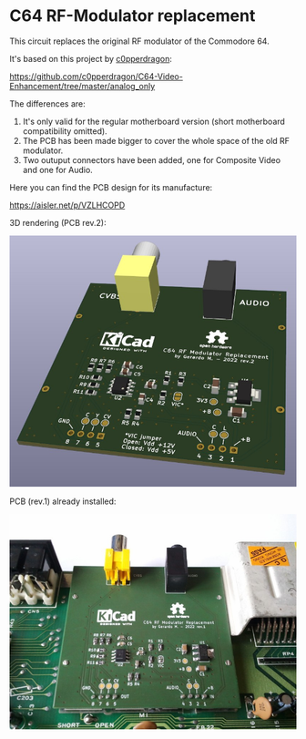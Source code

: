 # C64 RF-Modulator replacement

This circuit replaces the original RF modulator of the Commodore 64.

It's based on this project by [c0pperdragon](https://github.com/c0pperdragon):

https://github.com/c0pperdragon/C64-Video-Enhancement/tree/master/analog_only

The differences are:

1) It's only valid for the regular motherboard version (short motherboard compatibility omitted).
2) The PCB has been made bigger to cover the whole space of the old RF modulator.
3) Two outuput connectors have been added, one for Composite Video and one for Audio.

Here you can find the PCB design for its manufacture:

https://aisler.net/p/VZLHCOPD

3D rendering (PCB rev.2):

![3D_rendering](https://github.com/berger1920/C64_RF-Modulator_replacement/blob/main/3D_rendering.jpg)

PCB (rev.1) already installed:

![PCB_installed](https://github.com/berger1920/C64_RF-Modulator_replacement/blob/main/PCB_installed.jpg)
 
